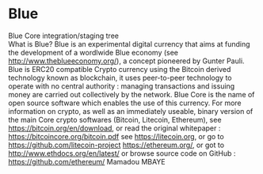 # Blue
Blue Core integration/staging tree  
What is Blue?
Blue is an experimental digital currency that aims at funding the development of a wordlwide Blue economy (see http://www.theblueeconomy.org/), a concept pioneered by Gunter Pauli. 
Blue is ERC20 compatible Crypto currency using the Bitcoin derived technology known as blockchain, 
it uses peer-to-peer technology to operate with no central authority : managing transactions 
and issuing money are carried out collectively by the network. 
Blue Core is the name of open source software which enables the use of this currency.
For more information on crypto, as well as an immediately useable, binary version of the main Core crypto softwares (Bitcoin, Litecoin, Ethereum), 
see https://bitcoin.org/en/download, or read the original whitepaper : https://bitcoincore.org/bitcoin.pdf
see https://litecoin.org, or go to https://github.com/litecoin-project
https://ethereum.org/, or got to http://www.ethdocs.org/en/latest/ or browse source code on GitHub : https://github.com/ethereum/
Mamadou MBAYE
